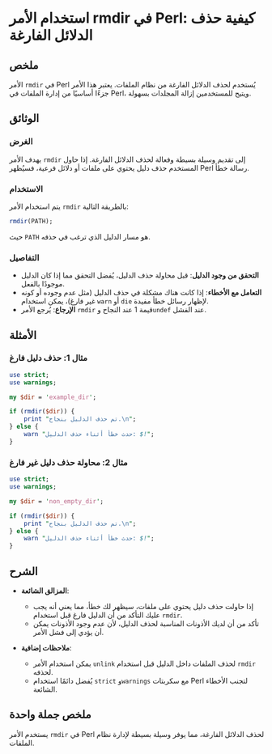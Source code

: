 <!--
Meta Description: # استخدام الأمر rmdir في Perl: كيفية حذف الدلائل الفارغة ## ملخص الأمر `rmdir` في Perl يُستخدم لحذف الدلائل الفارغة من نظام الملفات. يعتبر هذا الأمر ج...
Meta Keywords: الدليل, rmdir, حذف, الأمر, perl
-->

# استخدام الأمر rmdir في Perl: كيفية حذف الدلائل الفارغة

## ملخص
الأمر `rmdir` في Perl يُستخدم لحذف الدلائل الفارغة من نظام الملفات. يعتبر هذا الأمر جزءًا أساسيًا من إدارة الملفات في Perl، ويتيح للمستخدمين إزالة المجلدات بسهولة.

## الوثائق
### الغرض
يهدف الأمر `rmdir` إلى تقديم وسيلة بسيطة وفعالة لحذف الدلائل الفارغة. إذا حاول المستخدم حذف دليل يحتوي على ملفات أو دلائل فرعية، فسيُظهر Perl رسالة خطأ. 

### الاستخدام
يتم استخدام الأمر `rmdir` بالطريقة التالية:

```perl
rmdir(PATH);
```

حيث `PATH` هو مسار الدليل الذي ترغب في حذفه.

### التفاصيل
- **التحقق من وجود الدليل**: قبل محاولة حذف الدليل، يُفضل التحقق مما إذا كان الدليل موجودًا بالفعل.
- **التعامل مع الأخطاء**: إذا كانت هناك مشكلة في حذف الدليل (مثل عدم وجوده أو كونه غير فارغ)، يمكن استخدام `warn` أو `die` لإظهار رسائل خطأ مفيدة.
- **الإرجاع**: يُرجع الأمر `rmdir` قيمة 1 عند النجاح و`undef` عند الفشل.

## الأمثلة
### مثال 1: حذف دليل فارغ
```perl
use strict;
use warnings;

my $dir = 'example_dir';

if (rmdir($dir)) {
    print "تم حذف الدليل بنجاح.\n";
} else {
    warn "حدث خطأ أثناء حذف الدليل: $!";
}
```

### مثال 2: محاولة حذف دليل غير فارغ
```perl
use strict;
use warnings;

my $dir = 'non_empty_dir';

if (rmdir($dir)) {
    print "تم حذف الدليل بنجاح.\n";
} else {
    warn "حدث خطأ أثناء حذف الدليل: $!";
}
```

## الشرح
- **المزالق الشائعة**: 
  - إذا حاولت حذف دليل يحتوي على ملفات، سيظهر لك خطأ، مما يعني أنه يجب عليك التأكد من أن الدليل فارغ قبل استخدام `rmdir`.
  - تأكد من أن لديك الأذونات المناسبة لحذف الدليل، لأن عدم وجود الأذونات يمكن أن يؤدي إلى فشل الأمر.
  
- **ملاحظات إضافية**: 
  - يمكن استخدام الأمر `unlink` لحذف الملفات داخل الدليل قبل استخدام `rmdir` لحذفه.
  - يُفضل دائمًا استخدام `strict` و`warnings` مع سكربتات Perl لتجنب الأخطاء الشائعة.

## ملخص جملة واحدة
يستخدم الأمر `rmdir` في Perl لحذف الدلائل الفارغة، مما يوفر وسيلة بسيطة لإدارة نظام الملفات.